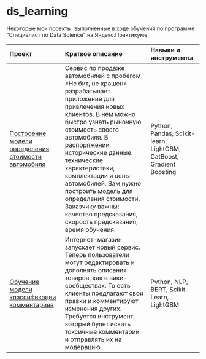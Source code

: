 # ds_learning
Некоторые мои проекты, выполненные в ходе обучения по программе "Специалист по Data Science" на Яндекс.Практикуме


| Проект | Краткое описание | Навыки и инструменты |
| :---------------------- | :---------------------- | :---------------------- |
| [Построение модели определения стоимости автомобиля](https://github.com/funkyabe/ds_learning/tree/main/%D0%A7%D0%B8%D1%81%D0%BB%D0%B5%D0%BD%D0%BD%D1%8B%D0%B5%20%D0%BC%D0%B5%D1%82%D0%BE%D0%B4%D1%8B) | Сервис по продаже автомобилей с пробегом «Не бит, не крашен» разрабатывает приложение для привлечения новых клиентов. В нём можно быстро узнать рыночную стоимость своего автомобиля. В распоряжении исторические данные: технические характеристики, комплектации и цены автомобилей. Вам нужно построить модель для определения стоимости. Заказчику важны: качество предсказания, скорость предсказания, время обучения. | Python, Pandas, Scikit-learn, LightGBM, CatBoost, Gradient Boosting |
| [Обучение модели классификации комментариев](https://github.com/funkyabe/ds_learning/tree/main/NLP%20project%20with%20BERT) | Интернет-магазин запускает новый сервис. Теперь пользователи могут редактировать и дополнять описания товаров, как в вики-сообществах. То есть клиенты предлагают свои правки и комментируют изменения других. Требуется инструмент, который будет искать токсичные комментарии и отправлять их на модерацию. | Python, NLP, BERT, Scikit-Learn, LightGBM |



